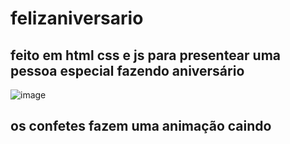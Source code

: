 # felizaniversario
## feito em html css e js para presentear uma pessoa especial fazendo aniversário

![image](https://github.com/BiancaTeodoroU/felizaniversario/assets/101062400/53ca37ca-737d-45e4-83fe-2bef47dd8eaa)

## os confetes fazem uma animação caindo
